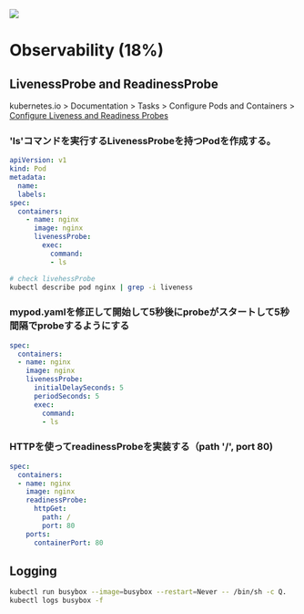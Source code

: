 ![](https://gaforgithub.azurewebsites.net/api?repo=CKAD-exercises/observability&empty)
# Observability (18%)  

## LivenessProbe and ReadinessProbe  

kubernetes.io > Documentation > Tasks > Configure Pods and Containers > [Configure Liveness and Readiness Probes](https://kubernetes.io/docs/tasks/configure-pod-container/configure-liveness-readiness-probes/)

### 'ls'コマンドを実行するLivenessProbeを持つPodを作成する。  
```yaml
apiVersion: v1
kind: Pod
metadata:
  name:
  labels:
spec:
  containers:
    - name: nginx
      image: nginx
      livenessProbe:
        exec:
          command: 
          - ls
```  
```bash
# check livehessProbe
kubectl describe pod nginx | grep -i liveness
```  

### mypod.yamlを修正して開始して5秒後にprobeがスタートして5秒間隔でprobeするようにする  
```yaml
spec:
  containers:
  - name: nginx
    image: nginx
    livenessProbe:
      initialDelaySeconds: 5
      periodSeconds: 5
      exec:
        command:
        - ls
```  

### HTTPを使ってreadinessProbeを実装する（path '/', port 80)  
```yaml
spec:
  containers: 
  - name: nginx
    image: nginx
    readinessProbe:
      httpGet:
        path: /
        port: 80
    ports:
      containerPort: 80
```  

## Logging  

```bash
kubectl run busybox --image=busybox --restart=Never -- /bin/sh -c Q. 
kubectl logs busybox -f
```   




